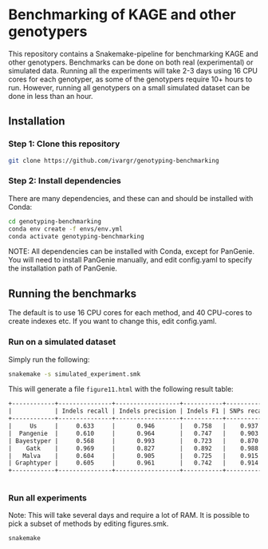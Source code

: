 # Benchmarking of KAGE and other genotypers

This repository contains a Snakemake-pipeline for benchmarking KAGE and other genotypers. Benchmarks can be done on both real (experimental) or simulated data. Running all the experiments will take 2-3 days using 16 CPU cores for each genotyper, as some of the genotypers require 10+ hours to run. However, running all genotypers on a small simulated dataset can be done in less than an hour.

## Installation
### Step 1: Clone this repository
```bash
git clone https://github.com/ivargr/genotyping-benchmarking
```

### Step 2: Install dependencies
There are many dependencies, and these can and should be installed with Conda:
```bash
cd genotyping-benchmarking
conda env create -f envs/env.yml
conda activate genotyping-benchmarking
```

NOTE: All dependencies can be installed with Conda, except for PanGenie. You will need to install PanGenie manually, and edit config.yaml to specify the installation path of PanGenie.


## Running the benchmarks
The default is to use 16 CPU cores for each method, and 40 CPU-cores to create indexes etc. If you want to change this, edit config.yaml.


### Run on a simulated dataset
Simply run the following:
```bash
snakemake -s simulated_experiment.smk
```

This will generate a file `figure11.html` with the following result table:

```html
+------------+---------------+------------------+-----------+-------------+----------------+---------+---------+--------------+
|            | Indels recall | Indels precision | Indels F1 | SNPs recall | SNPs precision | SNPs F1 | Runtime | Memory usage |
+------------+---------------+------------------+-----------+-------------+----------------+---------+---------+--------------+
|     Us     |     0.633     |      0.946       |   0.758   |    0.937    |     0.991      |  0.963  |  0 min  |     7 GB     |
|  Pangenie  |     0.610     |      0.964       |   0.747   |    0.903    |     0.993      |  0.946  |  3 min  |    49 GB     |
| Bayestyper |     0.568     |      0.993       |   0.723   |    0.870    |     0.997      |  0.929  |  5 min  |     3 GB     |
|    Gatk    |     0.969     |      0.827       |   0.892   |    0.988    |     0.995      |  0.991  |  3 min  |     5 GB     |
|   Malva    |     0.604     |      0.905       |   0.725   |    0.915    |     0.973      |  0.943  |  3 min  |    41 GB     |
| Graphtyper |     0.605     |      0.961       |   0.742   |    0.914    |     0.995      |  0.953  |  1 min  |     0 GB     |
+------------+---------------+------------------+-----------+-------------+----------------+---------+---------+--------------+



```


### Run all experiments
Note: This will take several days and require a lot of RAM. It is possible to pick a subset of methods by editing figures.smk.
```bash
snakemake
```